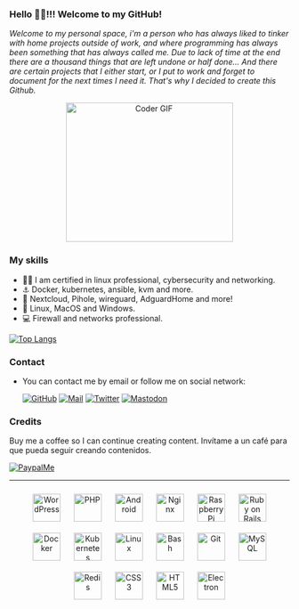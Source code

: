 ### Hello  👋🏻!!! Welcome to my GitHub!

*Welcome to my personal space, i'm a person who has always liked to tinker with home projects outside of work, and where programming has always been something that has always called me. Due to lack of time at the end there are a thousand things that are left undone or half done... And there are certain projects that I either start, or I put to work and forget to document for the next times I need it. That's why I decided to create this Github.*

<p  align="center"><img src="https://media.giphy.com/media/SWoSkN6DxTszqIKEqv/giphy.gif" alt="Coder GIF" width="300" height="250">

### My skills
* 👨‍🎓 I am certified in linux professional, cybersecurity and networking.
* ⚓ Docker, kubernetes, ansible, kvm and more.
* 🤖 Nextcloud, Pihole, wireguard, AdguardHome and more!
* 🐧 Linux, MacOS and Windows.
* 💻 Firewall and networks professional.

[![Top Langs](https://github-readme-stats.vercel.app/api/top-langs/?username=juanico10&layout=compact)](https://github.com/JuanRodenas)


### Contact 
* You can contact me by email or follow me on social network:

  [![GitHub](https://img.shields.io/badge/-github-171515?style=flat&labelColor=171515&logo=github&logoColor=white)](https://github.com/JuanRodenas/)
[![Mail](https://img.shields.io/badge/-mail-c4302b?style=flat&labelColor=c4302b&logo=gmail&logoColor=white)](mailto:juanrodenas07@gmail.com?Subject=from%20github)
[![Twitter](https://img.shields.io/badge/-@juanrs-0088cc?style=flat&labelColor=0088cc&logo=twitter&logoColor=white)](https://twitter.com/juanrs_05)
[![Mastodon](https://img.shields.io/badge/-@juanico10-524096?style=flat&labelColor=524096&logo=mastodon&logoColor=white)](https://mastodon.social/@juanico10)

### Credits
Buy me a coffee so I can continue creating content. Invítame a un café para que pueda seguir creando contenidos.

[![PaypalMe](https://img.shields.io/badge/-JuanRodenas-253B80?style=flat&labelColor=253B80&logo=paypal&logoColor=white)](https://www.paypal.com/donate/?hosted_button_id=HVJT2YDSHRZY2)

---
<div align="center">
  <a href="https://wordpress.com/" target="_blank"><img style="margin: 10px" src="https://profilinator.rishav.dev/skills-assets/wordpress.png" alt="WordPress" height="50" /></a>
  <a href="https://www.php.net/" target="_blank"><img style="margin: 10px" src="https://profilinator.rishav.dev/skills-assets/php-original.svg" alt="PHP" height="50" /></a>
  <a href="https://www.android.com/intl/es_es/" target="_blank"><img style="margin: 10px" src="https://profilinator.rishav.dev/skills-assets/android-original-wordmark.svg" alt="Android" height="50" /></a>
  <a href="https://www.nginx.com/" target="_blank"><img style="margin: 10px" src="https://profilinator.rishav.dev/skills-assets/nginx-original.svg" alt="Nginx" height="50" /></a>
  <a href="https://www.raspberrypi.org/" target="_blank"><img style="margin: 10px" src="https://profilinator.rishav.dev/skills-assets/raspberrypi.png" alt="Raspberry Pi" height="50" /></a>
  <a href="https://rubyonrails.org/" target="_blank"><img style="margin: 10px" src="https://profilinator.rishav.dev/skills-assets/rails-original-wordmark.svg" alt="Ruby on Rails" height="50" /></a>
  <a href="https://www.docker.com/" target="_blank"><img style="margin: 10px" src="https://profilinator.rishav.dev/skills-assets/docker-original-wordmark.svg" alt="Docker" height="50" /></a>
  <a href="https://kubernetes.io/" target="_blank"><img style="margin: 10px" src="https://profilinator.rishav.dev/skills-assets/kubernetes-icon.svg" alt="Kubernetes" height="50" /></a>
  <a href="https://www.linux.org/" target="_blank"><img style="margin: 10px" src="https://profilinator.rishav.dev/skills-assets/linux-original.svg" alt="Linux" height="50" /></a>
  <a href="https://www.gnu.org/software/bash/" target="_blank"><img style="margin: 10px" src="https://profilinator.rishav.dev/skills-assets/gnu_bash-icon.svg" alt="Bash" height="50" /></a>
  <a href="https://github.com/" target="_blank"><img style="margin: 10px" src="https://profilinator.rishav.dev/skills-assets/git-scm-icon.svg" alt="Git" height="50" /></a>
  <a href="https://www.mysql.com/" target="_blank"><img style="margin: 10px" src="https://profilinator.rishav.dev/skills-assets/mysql-original-wordmark.svg" alt="MySQL" height="50" /></a>
  <a href="https://redis.io/" target="_blank"><img style="margin: 10px" src="https://profilinator.rishav.dev/skills-assets/redis-original-wordmark.svg" alt="Redis" height="50" /></a>
  <a href="https://www.w3schools.com/css/" target="_blank"><img style="margin: 10px" src="https://profilinator.rishav.dev/skills-assets/css3-original-wordmark.svg" alt="CSS3" height="50" /></a>
  <a href="https://en.wikipedia.org/wiki/HTML5" target="_blank"><img style="margin: 10px" src="https://profilinator.rishav.dev/skills-assets/html5-original-wordmark.svg" alt="HTML5" height="50" /></a>
  <a href="https://www.electronjs.org/" target="_blank"><img style="margin: 10px" src="https://profilinator.rishav.dev/skills-assets/electron-original.svg" alt="Electron" height="50" /></a>
</div>
